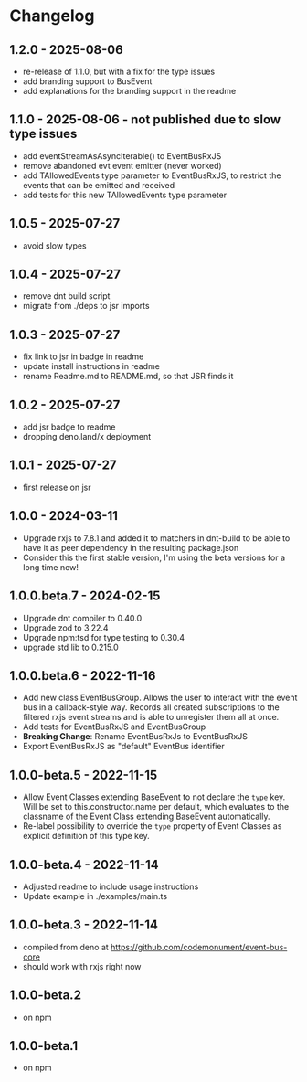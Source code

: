 # Changelog

## 1.2.0 - 2025-08-06

- re-release of 1.1.0, but with a fix for the type issues
- add branding support to BusEvent
- add explanations for the branding support in the readme

## 1.1.0 - 2025-08-06 - not published due to slow type issues

- add eventStreamAsAsyncIterable() to EventBusRxJS
- remove abandoned evt event emitter (never worked)
- add TAllowedEvents type parameter to EventBusRxJS, to restrict the events that
  can be emitted and received
- add tests for this new TAllowedEvents type parameter

## 1.0.5 - 2025-07-27

- avoid slow types

## 1.0.4 - 2025-07-27

- remove dnt build script
- migrate from ./deps to jsr imports

## 1.0.3 - 2025-07-27

- fix link to jsr in badge in readme
- update install instructions in readme
- rename Readme.md to README.md, so that JSR finds it

## 1.0.2 - 2025-07-27

- add jsr badge to readme
- dropping deno.land/x deployment

## 1.0.1 - 2025-07-27

- first release on jsr

## 1.0.0 - 2024-03-11

- Upgrade rxjs to 7.8.1 and added it to matchers in dnt-build to be able to have
  it as peer dependency in the resulting package.json
- Consider this the first stable version, I'm using the beta versions for a long
  time now!

## 1.0.0.beta.7 - 2024-02-15

- Upgrade dnt compiler to 0.40.0
- Upgrade zod to 3.22.4
- Upgrade npm:tsd for type testing to 0.30.4
- upgrade std lib to 0.215.0

## 1.0.0.beta.6 - 2022-11-16

- Add new class EventBusGroup. Allows the user to interact with the event bus in
  a callback-style way. Records all created subscriptions to the filtered rxjs
  event streams and is able to unregister them all at once.
- Add tests for EventBusRxJS and EventBusGroup
- **Breaking Change**: Rename EventBusRxJs to EventBusRxJS
- Export EventBusRxJS as "default" EventBus identifier

## 1.0.0-beta.5 - 2022-11-15

- Allow Event Classes extending BaseEvent<T> to not declare the `type` key. Will
  be set to this.constructor.name per default, which evaluates to the classname
  of the Event Class extending BaseEvent<T> automatically.
- Re-label possibility to override the `type` property of Event Classes as
  explicit definition of this type key.

## 1.0.0-beta.4 - 2022-11-14

- Adjusted readme to include usage instructions
- Update example in ./examples/main.ts

## 1.0.0-beta.3 - 2022-11-14

- compiled from deno at https://github.com/codemonument/event-bus-core
- should work with rxjs right now

## 1.0.0-beta.2

- on npm

## 1.0.0-beta.1

- on npm
